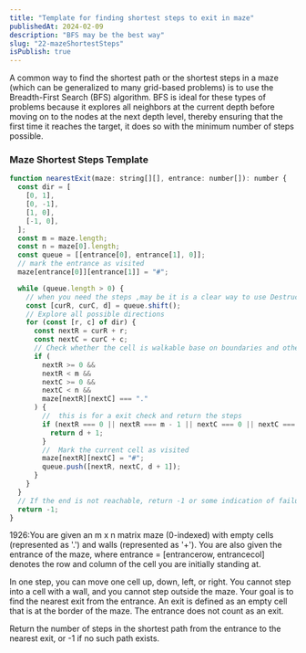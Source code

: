 ```yaml
---
title: "Template for finding shortest steps to exit in maze"
publishedAt: 2024-02-09
description: "BFS may be the best way"
slug: "22-mazeShortestSteps"
isPublish: true
---
```


A common way to find the shortest path or the shortest steps in a maze (which can be generalized to many grid-based problems) is to use the Breadth-First Search (BFS) algorithm. BFS is ideal for these types of problems because it explores all neighbors at the current depth before moving on to the nodes at the next depth level, thereby ensuring that the first time it reaches the target, it does so with the minimum number of steps possible.

### Maze Shortest Steps Template

```js
function nearestExit(maze: string[][], entrance: number[]): number {
  const dir = [
    [0, 1],
    [0, -1],
    [1, 0],
    [-1, 0],
  ];
  const m = maze.length;
  const n = maze[0].length;
  const queue = [[entrance[0], entrance[1], 0]];
  // mark the entrance as visited
  maze[entrance[0]][entrance[1]] = "#";

  while (queue.length > 0) {
    // when you need the steps ,may be it is a clear way to use Destructuring Assignment
    const [curR, curC, d] = queue.shift();
    // Explore all possible directions
    for (const [r, c] of dir) {
      const nextR = curR + r;
      const nextC = curC + c;
      // Check whether the cell is walkable base on boundaries and other conditions(not visited or not a wall)
      if (
        nextR >= 0 &&
        nextR < m &&
        nextC >= 0 &&
        nextC < n &&
        maze[nextR][nextC] === "."
      ) {
        //  this is for a exit check and return the steps
        if (nextR === 0 || nextR === m - 1 || nextC === 0 || nextC === n - 1) {
          return d + 1;
        }
        //  Mark the current cell as visited
        maze[nextR][nextC] = "#";
        queue.push([nextR, nextC, d + 1]);
      }
    }
  }
  // If the end is not reachable, return -1 or some indication of failure
  return -1;
}
```

1926:You are given an m x n matrix maze (0-indexed) with empty cells (represented as '.') and walls (represented as '+'). You are also given the entrance of the maze, where entrance = [entrancerow, entrancecol] denotes the row and column of the cell you are initially standing at.

In one step, you can move one cell up, down, left, or right. You cannot step into a cell with a wall, and you cannot step outside the maze. Your goal is to find the nearest exit from the entrance. An exit is defined as an empty cell that is at the border of the maze. The entrance does not count as an exit.

Return the number of steps in the shortest path from the entrance to the nearest exit, or -1 if no such path exists.
